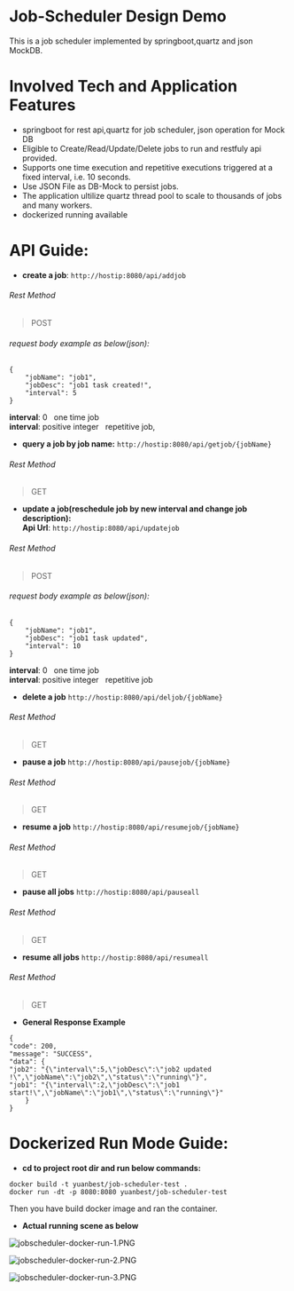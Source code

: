 # Job-Scheduler Design Demo
This is a job scheduler implemented by springboot,quartz and json MockDB.
# Involved Tech and Application Features
* springboot for rest api,quartz for job scheduler, json operation for Mock DB
* Eligible to Create/Read/Update/Delete jobs to run and restfuly api provided.
* Supports one time execution and repetitive executions triggered at a fixed interval,
  i.e. 10 seconds.
* Use JSON File as DB-Mock to persist jobs.
* The application ultilize quartz thread pool to scale to thousands of jobs and many workers.
* dockerized running available 

# API Guide:
- **create a job**: 
`http://hostip:8080/api/addjob`
###### Rest Method
> POST   <br />   
###### request body example as below(json): 
``` 
{
    "jobName": "job1",
    "jobDesc": "job1 task created!",
    "interval": 5
}
```
  **interval**: 0  &nbsp; one time job  
  **interval**: positive integer  &nbsp;  repetitive job,
 
- **query a job by job name:**
`http://hostip:8080/api/getjob/{jobName}`
###### Rest Method
> GET   <br />  
 
- **update a job(reschedule job by new interval and change job description):**  
   **Api Url**: `http://hostip:8080/api/updatejob`
###### Rest Method
> POST   <br />   
###### request body example as below(json): 
``` 
{
    "jobName": "job1",
    "jobDesc": "job1 task updated",
    "interval": 10
}
```
  **interval**: 0  &nbsp; one time job  
  **interval**: positive integer  &nbsp;  repetitive job  
  
- **delete a job**
`http://hostip:8080/api/deljob/{jobName}`
###### Rest Method
> GET   <br />  
- **pause a job**
`http://hostip:8080/api/pausejob/{jobName}`
###### Rest Method
> GET   <br />  

- **resume a job**
`http://hostip:8080/api/resumejob/{jobName}`
###### Rest Method
> GET   <br />  
- **pause all jobs**
`http://hostip:8080/api/pauseall`
###### Rest Method
> GET   <br />  
- **resume all jobs**
`http://hostip:8080/api/resumeall`
###### Rest Method
> GET   <br />  
- **General Response Example**
```
{
"code": 200,
"message": "SUCCESS",
"data": {
"job2": "{\"interval\":5,\"jobDesc\":\"job2 updated !\",\"jobName\":\"job2\",\"status\":\"running\"}",
"job1": "{\"interval\":2,\"jobDesc\":\"job1 start!\",\"jobName\":\"job1\",\"status\":\"running\"}"
    }
}
```

# Dockerized Run Mode Guide:
- **cd to project root dir and run below commands:**
```
docker build -t yuanbest/job-scheduler-test .
docker run -dt -p 8080:8080 yuanbest/job-scheduler-test
```
Then you have build docker image and ran the container.

- **Actual running scene as below**

![jobscheduler-docker-run-1.PNG](https://s2.loli.net/2022/06/21/ijbA91LGd52gHVs.png)

![jobscheduler-docker-run-2.PNG](https://s2.loli.net/2022/06/21/9rp74C2eWSZUynv.png)

![jobscheduler-docker-run-3.PNG](https://s2.loli.net/2022/06/21/a4gSIFlEfcUtjrZ.png)